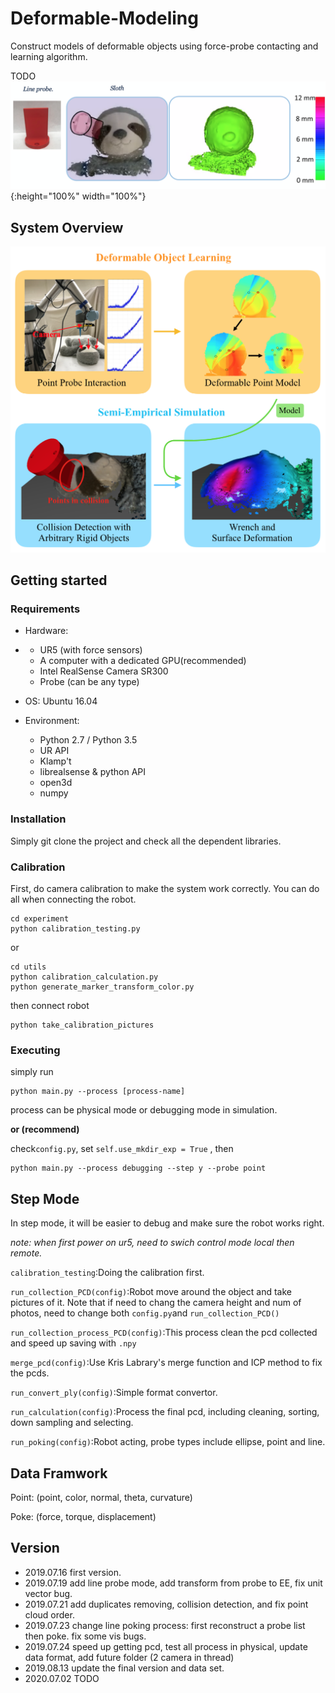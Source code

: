 # Deformable-Modeling
Construct models of deformable objects using force-probe contacting and learning algorithm.

TODO
![intro](figures/introduction.png){:height="100%" width="100%"}

## System Overview
![arch](figures/workflow_colored.png?raw=ture)

## Getting started
### Requirements

  * Hardware:

  * - UR5 (with force sensors)
    - A computer with a dedicated GPU(recommended)
    - Intel RealSense Camera SR300
    - Probe (can be any type)

  * OS:  Ubuntu 16.04

  * Environment:

    - Python 2.7 / Python 3.5
    - UR API
    - Klamp't
    - librealsense & python API
    - open3d
    - numpy

### Installation

Simply git clone the project and check all the dependent libraries.

### Calibration
First, do camera calibration to make the system work correctly. You can do all when connecting the robot.
```
cd experiment
python calibration_testing.py
```
or
```
cd utils
python calibration_calculation.py
python generate_marker_transform_color.py
```
then connect robot
```
python take_calibration_pictures
```

### Executing
simply run
```
python main.py --process [process-name]
```
process can be physical mode or debugging mode in simulation.

**or (recommend)**

check`config.py`, set `self.use_mkdir_exp = True` , then 

```
python main.py --process debugging --step y --probe point 
```

## Step Mode

In step mode, it will be easier to debug and make sure the robot works right.

*note: when first power on ur5, need to swich control mode local then remote.*

`calibration_testing`:Doing the calibration first.

`run_collection_PCD(config)`:Robot move around the object and take pictures of it. Note that if need to chang the camera height and num of photos, need to change both `config.py`and `run_collection_PCD()`

`run_collection_process_PCD(config)`:This process clean the pcd collected and speed up saving with `.npy`

`merge_pcd(config)`:Use Kris Labrary's merge function and ICP method to fix the pcds.

`run_convert_ply(config)`:Simple format convertor.

`run_calculation(config)`:Process the final pcd, including cleaning, sorting, down sampling and selecting.

`run_poking(config)`:Robot acting, probe types include ellipse, point and line. 

## Data Framwork

Point: (point, color, normal, theta, curvature)

Poke: (force, torque, displacement)

## Version

- 2019.07.16 first version.
- 2019.07.19 add line probe mode, add transform from probe to EE, fix unit vector bug.
- 2019.07.21 add duplicates removing, collision detection, and fix point cloud order.
- 2019.07.23 change line poking process: first reconstruct a probe list then poke. fix some vis bugs.
- 2019.07.24 speed up getting pcd, test all process in physical, update data format, add future folder (2 camera in thread)
- 2019.08.13 update the final version and data set.
- 2020.07.02 TODO
